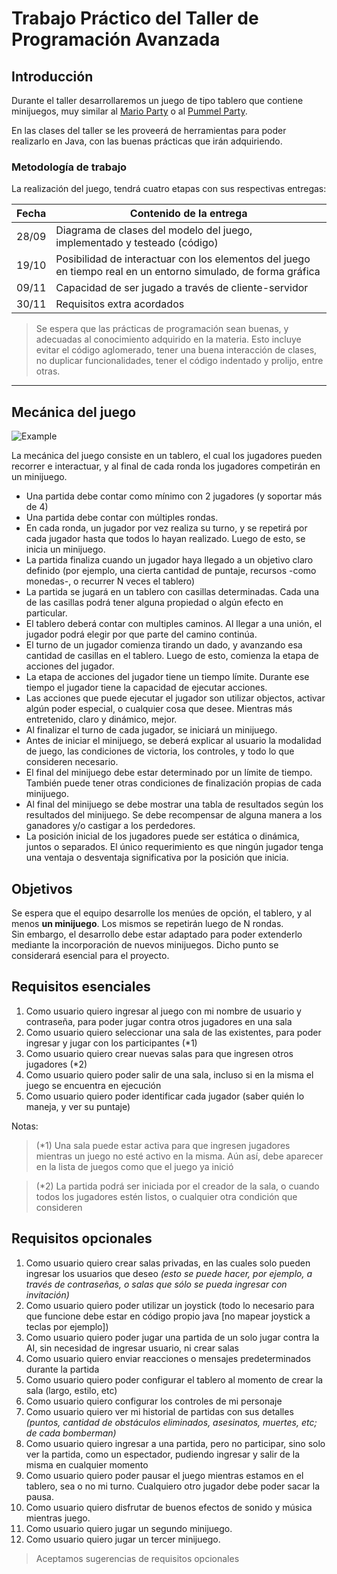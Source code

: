 # Trabajo Práctico del Taller de Programación Avanzada

## Introducción
Durante el taller desarrollaremos un juego de tipo tablero que contiene minijuegos, muy similar al [Mario Party](https://en.wikipedia.org/wiki/Mario_Party) o al [Pummel Party](https://store.steampowered.com/app/880940/Pummel_Party/).

En las clases del taller se les proveerá de herramientas para poder realizarlo en Java, con las buenas prácticas que irán adquiriendo.


### Metodología de trabajo

La realización del juego, tendrá cuatro etapas con sus respectivas entregas:

| Fecha | Contenido de la entrega                                                                                        |
|-------|----------------------------------------------------------------------------------------------------------------|
| 28/09 | Diagrama de clases del modelo del juego, implementado y testeado (código)                                      |
| 19/10 | Posibilidad de interactuar con los elementos del juego en tiempo real en un entorno simulado, de forma gráfica |
| 09/11 | Capacidad de ser jugado a través de cliente-servidor                                                           |
| 30/11 | Requisitos extra acordados                                                                                     |


> Se espera que las prácticas de programación sean buenas, y adecuadas al conocimiento adquirido en la materia.
> Esto incluye evitar el código aglomerado, tener una buena interacción de clases, no duplicar funcionalidades, tener el código indentado y prolijo, entre otras.

---

## Mecánica del juego

![Example](example.jpg)

La mecánica del juego consiste en un tablero, el cual los jugadores pueden recorrer e interactuar, y al final de cada ronda los jugadores competirán en un minijuego.
* Una partida debe contar como mínimo con 2 jugadores (y soportar más de 4)
* Una partida debe contar con múltiples rondas.
* En cada ronda, un jugador por vez realiza su turno, y se repetirá por cada jugador hasta que todos lo hayan realizado. Luego de esto, se inicia un minijuego.
* La partida finaliza cuando un jugador haya llegado a un objetivo claro definido (por ejemplo, una cierta cantidad de puntaje, recursos -como monedas-, o recurrer N veces el tablero)
* La partida se jugará en un tablero con casillas determinadas. Cada una de las casillas podrá tener alguna propiedad o algún efecto en particular.
* El tablero deberá contar con multiples caminos. Al llegar a una unión, el jugador podrá elegir por que parte del camino continúa.
* El turno de un jugador comienza tirando un dado, y avanzando esa cantidad de casillas en el tablero. Luego de esto, comienza la etapa de acciones del jugador.
* La etapa de acciones del jugador tiene un tiempo límite. Durante ese tiempo el jugador tiene la capacidad de ejecutar acciones.
* Las acciones que puede ejecutar el jugador son utilizar objectos, activar algún poder especial, o cualquier cosa que desee. Mientras más entretenido, claro y dinámico, mejor.
* Al finalizar el turno de cada jugador, se iniciará un minijuego.
* Antes de iniciar el minijuego, se deberá explicar al usuario la modalidad de juego, las condiciones de victoria, los controles, y todo lo que consideren necesario.
* El final del minijuego debe estar determinado por un límite de tiempo. También puede tener otras condiciones de finalización propias de cada minijuego.
* Al final del minijuego se debe mostrar una tabla de resultados según los resultados del minijuego. Se debe recompensar de alguna manera a los ganadores y/o castigar a los perdedores.
* La posición inicial de los jugadores puede ser estática o dinámica, juntos o separados. El único requerimiento es que ningún jugador tenga una ventaja o desventaja significativa por la posición que inicia.

## Objetivos

Se espera que el equipo desarrolle los menúes de opción, el tablero, y al menos **un minijuego**. Los mismos se repetirán luego de N rondas.  
Sin embargo, el desarrollo debe estar adaptado para poder extenderlo mediante la incorporación de nuevos minijuegos. Dicho punto se considerará esencial para el proyecto.

## Requisitos esenciales

1. Como usuario quiero ingresar al juego con mi nombre de usuario y contraseña, para poder jugar contra otros jugadores en una sala
2. Como usuario quiero seleccionar una sala de las existentes, para poder ingresar y jugar con los participantes (*1)
3. Como usuario quiero crear nuevas salas para que ingresen otros jugadores (*2)
4. Como usuario quiero poder salir de una sala, incluso si en la misma el juego se encuentra en ejecución
5. Como usuario quiero poder identificar cada jugador (saber quién lo maneja, y ver su puntaje)

Notas:
> (*1) Una sala puede estar activa para que ingresen jugadores mientras un juego no esté activo en la misma. Aún así, debe aparecer en la lista de juegos como que el juego ya inició

> (*2) La partida podrá ser iniciada por el creador de la sala, o cuando todos los jugadores estén listos, o cualquier otra condición que consideren


## Requisitos opcionales

1. Como usuario quiero crear salas privadas, en las cuales solo pueden ingresar los usuarios que deseo *(esto se puede hacer, por ejemplo, a través de contraseñas, o salas que sólo se pueda ingresar con invitación)*
2. Como usuario quiero poder utilizar un joystick (todo lo necesario para que funcione debe estar en código propio java [no mapear joystick a teclas por ejemplo])
3. Como usuario quiero poder jugar una partida de un solo jugar contra la AI, sin necesidad de ingresar usuario, ni crear salas
4. Como usuario quiero enviar reacciones o mensajes predeterminados durante la partida
5. Como usuario quiero poder configurar el tablero al momento de crear la sala (largo, estilo, etc)
6. Como usuario quiero configurar los controles de mi personaje
7. Como usuario quiero ver mi historial de partidas con sus detalles *(puntos, cantidad de obstáculos eliminados, asesinatos, muertes, etc; de cada bomberman)*
8. Como usuario quiero ingresar a una partida, pero no participar, sino solo ver la partida, como un espectador, pudiendo ingresar y salir de la misma en cualquier momento
9. Como usuario quiero poder pausar el juego mientras estamos en el tablero, sea o no mi turno. Cualquiero otro jugador debe poder sacar la pausa.
10. Como usuario quiero disfrutar de buenos efectos de sonido y música mientras juego.
11. Como usuario quiero jugar un segundo minijuego.
12. Como usuario quiero jugar un tercer minijuego.

> Aceptamos sugerencias de requisitos opcionales
